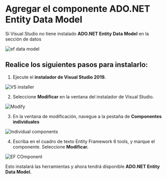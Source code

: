 # Agregar el componente ADO.NET Entity Data Model

Si Visual Studio no tiene instalado **ADO.NET Entity Data Model** en la sección de datos

![ef data model](https://user-images.githubusercontent.com/45072377/143687528-f4d1914b-e35a-4a25-a2ad-302a191486ab.png)

Realice los siguientes pasos para instalarlo:
---
1. Ejecute el **instalador de Visual Studio 2019.**

![VS installer](https://user-images.githubusercontent.com/45072377/143687603-6b125253-fbed-4f4f-87b3-826fae9410ac.png)

2. Seleccione **Modificar** en la ventana del instalador de Visual Studio.

![Modify](https://user-images.githubusercontent.com/45072377/143687663-63f2f3b0-7037-4d23-abf9-92ac18f824cc.png)

3. En la ventana de modificación, navegue a la pestaña de **Componentes individuales**

![Individual components](https://user-images.githubusercontent.com/45072377/143687728-414fc94e-1feb-4a94-84b2-af868c5655fd.png)

4. Escriba en el cuadro de texto Entity Framework 6 tools, y marque el componente. Seleccione **Modificar.**

![EF COmponent](https://user-images.githubusercontent.com/45072377/143687808-e5b427dd-6878-47f2-abb6-484e4a7e1eda.png)

Esto instalará las herramientas y ahora tendrá disponible **ADO.NET Entity Data Model.**





